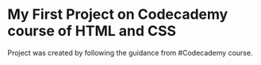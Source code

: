 # My First Project on Codecademy course of HTML and CSS

Project was created by following the guidance from #Codecademy course.